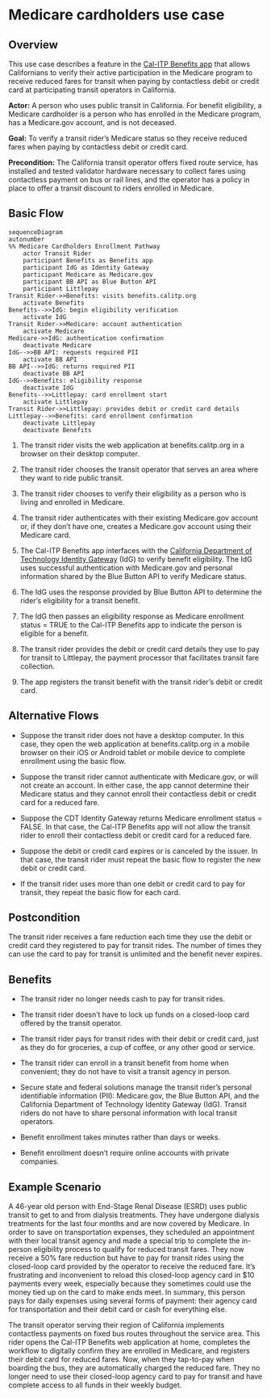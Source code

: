 # Medicare cardholders use case

## Overview

This use case describes a feature in the [Cal-ITP Benefits app](https://benefits.calitp.org) that allows Californians to verify their active participation in the Medicare program to receive reduced fares for transit when paying by contactless debit or credit card at participating transit operators in California.

**Actor:** A person who uses public transit in California. For benefit eligibility, a Medicare cardholder is a person who has enrolled in the Medicare program, has a Medicare.gov account, and is not deceased.

**Goal:** To verify a transit rider’s Medicare status so they receive reduced fares when paying by contactless debit or credit card.

**Precondition:** The California transit operator offers fixed route service, has installed and tested validator hardware necessary to collect fares using contactless payment on bus or rail lines, and the operator has a policy in place to offer a transit discount to riders enrolled in Medicare.
## Basic Flow

```mermaid
sequenceDiagram
autonumber
%% Medicare Cardholders Enrollment Pathway
    actor Transit Rider
    participant Benefits as Benefits app
    participant IdG as Identity Gateway
    participant Medicare as Medicare.gov
    participant BB API as Blue Button API
    participant Littlepay
Transit Rider->>Benefits: visits benefits.calitp.org
    activate Benefits
Benefits-->>IdG: begin eligibility verification
    activate IdG
Transit Rider->>Medicare: account authentication
    activate Medicare
Medicare->>IdG: authentication confirmation
    deactivate Medicare
IdG-->>BB API: requests required PII
    activate BB API
BB API-->>IdG: returns required PII
    deactivate BB API
IdG-->>Benefits: eligibility response
    deactivate IdG
Benefits-->>Littlepay: card enrollment start
    activate Littlepay
Transit Rider->>Littlepay: provides debit or credit card details
Littlepay-->>Benefits: card enrollment confirmation
    deactivate Littlepay
    deactivate Benefits
```

1. The transit rider visits the web application at benefits.calitp.org in a browser on their desktop computer.

1. The transit rider chooses the transit operator that serves an area where they want to ride public transit.

1. The transit rider chooses to verify their eligibility as a person who is living and enrolled in Medicare.

1. The transit rider authenticates with their existing Medicare.gov account or, if they don’t have one, creates a Medicare.gov account using their Medicare card.

1. The Cal-ITP Benefits app interfaces with the [California Department of Technology Identity Gateway](https://digitalidstrategy.cdt.ca.gov/primary-elements.html) (IdG) to verify benefit eligibility. The IdG uses successful authentication with Medicare.gov and personal information shared by the Blue Button API to verify Medicare status.

1. The IdG uses the response provided by Blue Button API to determine the rider’s eligibility for a transit benefit.

1. The IdG then passes an eligibility response as Medicare enrollment status = TRUE to the Cal-ITP Benefits app to indicate the person is eligible for a benefit.

1. The transit rider provides the debit or credit card details they use to pay for transit to Littlepay, the payment processor that facilitates transit fare collection.

1. The app registers the transit benefit with the transit rider’s debit or credit card.

## Alternative Flows

- Suppose the transit rider does not have a desktop computer. In this case, they open the web application at benefits.calitp.org in a mobile browser on their iOS or Android tablet or mobile device to complete enrollment using the basic flow.

- Suppose the transit rider cannot authenticate with Medicare.gov, or will not create an account. In either case, the app cannot determine their Medicare status and they cannot enroll their contactless debit or credit card for a reduced fare.

- Suppose the CDT Identity Gateway returns Medicare enrollment status = FALSE. In that case, the Cal-ITP Benefits app will not allow the transit rider to enroll their contactless debit or credit card for a reduced fare.

- Suppose the debit or credit card expires or is canceled by the issuer. In that case, the transit rider must repeat the basic flow to register the new debit or credit card.

- If the transit rider uses more than one debit or credit card to pay for transit, they repeat the basic flow for each card.

## Postcondition

The transit rider receives a fare reduction each time they use the debit or credit card they registered to pay for transit rides. The number of times they can use the card to pay for transit is unlimited and the benefit never expires.

## Benefits

- The transit rider no longer needs cash to pay for transit rides.

- The transit rider doesn’t have to lock up funds on a closed-loop card offered by the transit operator.

- The transit rider pays for transit rides with their debit or credit card, just as they do for groceries, a cup of coffee, or any other good or service.

- The transit rider can enroll in a transit benefit from home when convenient; they do not have to visit a transit agency in person.

- Secure state and federal solutions manage the transit rider’s personal identifiable information (PII): Medicare.gov, the Blue Button API, and the California Department of Technology Identity Gateway (IdG). Transit riders do not have to share personal information with local transit operators.

- Benefit enrollment takes minutes rather than days or weeks.

- Benefit enrollment doesn’t require online accounts with private companies.

## Example Scenario

A 46-year old person with End-Stage Renal Disease (ESRD) uses public transit to get to and from dialysis treatments. They have undergone dialysis treatments for the last four months and are now covered by Medicare. In order to save on transportation expenses, they scheduled an appointment with their local transit agency and made a special trip to complete the in-person eligibility process to qualify for reduced transit fares. They now receive a 50% fare reduction but have to pay for transit rides using the closed-loop card provided by the operator to receive the reduced fare. It’s frustrating and inconvenient to reload this closed-loop agency card in $10 payments every week, especially because they sometimes could use the money tied up on the card to make ends meet. In summary, this person pays for daily expenses using several forms of payment: their agency card for transportation and their debit card or cash for everything else.

The transit operator serving their region of California implements contactless payments on fixed bus routes throughout the service area. This rider opens the Cal-ITP Benefits web application at home, completes the workflow to digitally confirm they are enrolled in Medicare, and registers their debit card for reduced fares. Now, when they tap-to-pay when boarding the bus, they are automatically charged the reduced fare. They no longer need to use their closed-loop agency card to pay for transit and have complete access to all funds in their weekly budget.
